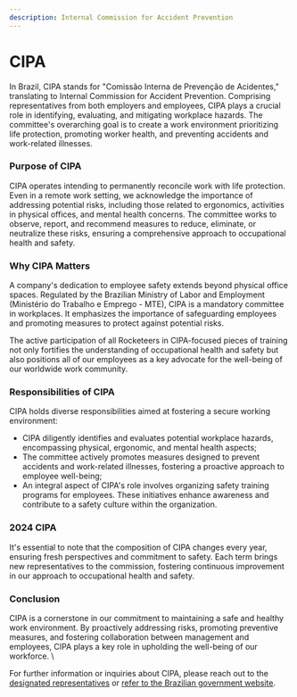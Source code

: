 ```yaml
---
description: Internal Commission for Accident Prevention
---
```


# CIPA

In Brazil, CIPA stands for "Comissão Interna de Prevenção de Acidentes," translating to Internal Commission for Accident Prevention. Comprising representatives from both employers and employees, CIPA plays a crucial role in identifying, evaluating, and mitigating workplace hazards. The committee's overarching goal is to create a work environment prioritizing life protection, promoting worker health, and preventing accidents and work-related illnesses.

### Purpose of CIPA

CIPA operates intending to permanently reconcile work with life protection. Even in a remote work setting, we acknowledge the importance of addressing potential risks, including those related to ergonomics, activities in physical offices, and mental health concerns. The committee works to observe, report, and recommend measures to reduce, eliminate, or neutralize these risks, ensuring a comprehensive approach to occupational health and safety.

### Why CIPA Matters

A company's dedication to employee safety extends beyond physical office spaces. Regulated by the Brazilian Ministry of Labor and Employment (Ministério do Trabalho e Emprego - MTE), CIPA is a mandatory committee in workplaces. It emphasizes the importance of safeguarding employees and promoting measures to protect against potential risks.

The active participation of all Rocketeers in CIPA-focused pieces of training not only fortifies the understanding of occupational health and safety but also positions all of our employees as a key advocate for the well-being of our worldwide work community.&#x20;

### Responsibilities of CIPA

CIPA holds diverse responsibilities aimed at fostering a secure working environment:

* CIPA diligently identifies and evaluates potential workplace hazards, encompassing physical, ergonomic, and mental health aspects;
* The committee actively promotes measures designed to prevent accidents and work-related illnesses, fostering a proactive approach to employee well-being;
* An integral aspect of CIPA's role involves organizing safety training programs for employees. These initiatives enhance awareness and contribute to a safety culture within the organization.&#x20;

### 2024 CIPA

It's essential to note that the composition of CIPA changes every year, ensuring fresh perspectives and commitment to safety. Each term brings new representatives to the commission, fostering continuous improvement in our approach to occupational health and safety.

### Conclusion

CIPA is a cornerstone in our commitment to maintaining a safe and healthy work environment. By proactively addressing risks, promoting preventive measures, and fostering collaboration between management and employees, CIPA plays a key role in upholding the well-being of our workforce. \


For further information or inquiries about CIPA, please reach out to the [designated representatives](https://docs.google.com/presentation/d/15gNwbFsYpfu075V6EvyVkkqD4gSeXdyqqXXdRDQNxM0/edit?usp=sharing) or [refer to the Brazilian government website](https://www.gov.br/trabalho-e-emprego/pt-br/acesso-a-informacao/participacao-social/conselhos-e-orgaos-colegiados/comissao-tripartite-partitaria-permanente/normas-regulamentadora/normas-regulamentadoras-vigentes/norma-regulamentadora-no-5-nr-5).
